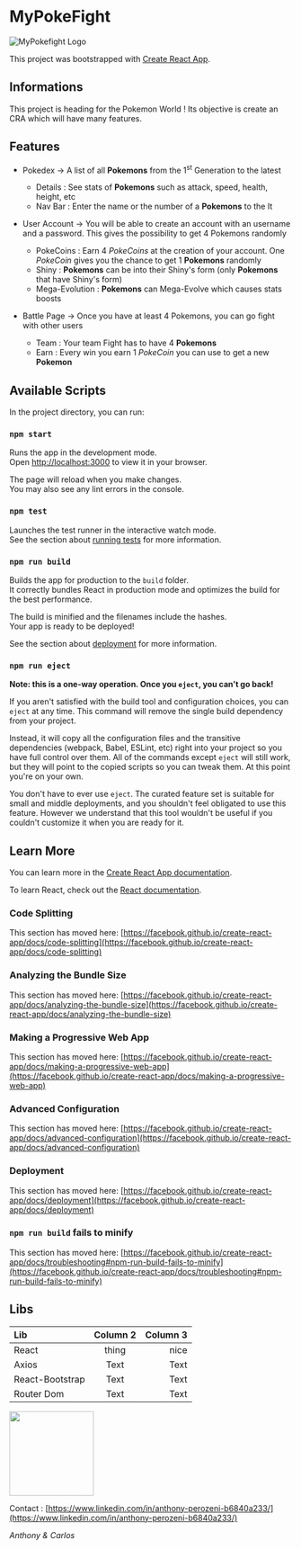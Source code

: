 # MyPokeFight
![MyPokefight Logo](https://github.com/Anthonyp7/PokeAPI/assets/94532574/0b172010-1d71-41bf-9da3-aada30849cb6)



This project was bootstrapped with [Create React App](https://github.com/facebook/create-react-app).

## Informations

This project is heading for the Pokemon World ! Its objective is create an CRA which will have many features.

## Features

- Pokedex → A list of all **Pokemons** from the 1<sup>st</sup> Generation to the latest
  - Details : See stats of **Pokemons** such as attack, speed, health, height, etc
  - Nav Bar : Enter the name or the number of a **Pokemons** to the It

- User Account → You will be able to create an account with an username and a password. This gives the possibility to get 4 Pokemons randomly
  - PokeCoins : Earn 4 _PokeCoins_ at the creation of your account. One _PokeCoin_ gives you the chance to get 1 **Pokemons** randomly
  - Shiny : **Pokemons** can be into their Shiny's form (only **Pokemons** that have Shiny's form)
  - Mega-Evolution : **Pokemons** can Mega-Evolve which causes stats boosts
- Battle Page → Once you have at least 4 Pokemons, you can go fight with other users
  - Team : Your team Fight has to have 4 **Pokemons**
  - Earn : Every win you earn 1 _PokeCoin_ you can use to get a new **Pokemon**


## Available Scripts

In the project directory, you can run:

### `npm start`

Runs the app in the development mode.\
Open [http://localhost:3000](http://localhost:3000) to view it in your browser.

The page will reload when you make changes.\
You may also see any lint errors in the console.

### `npm test`

Launches the test runner in the interactive watch mode.\
See the section about [running tests](https://facebook.github.io/create-react-app/docs/running-tests) for more information.

### `npm run build`

Builds the app for production to the `build` folder.\
It correctly bundles React in production mode and optimizes the build for the best performance.

The build is minified and the filenames include the hashes.\
Your app is ready to be deployed!

See the section about [deployment](https://facebook.github.io/create-react-app/docs/deployment) for more information.

### `npm run eject`

**Note: this is a one-way operation. Once you `eject`, you can't go back!**

If you aren't satisfied with the build tool and configuration choices, you can `eject` at any time. This command will remove the single build dependency from your project.

Instead, it will copy all the configuration files and the transitive dependencies (webpack, Babel, ESLint, etc) right into your project so you have full control over them. All of the commands except `eject` will still work, but they will point to the copied scripts so you can tweak them. At this point you're on your own.

You don't have to ever use `eject`. The curated feature set is suitable for small and middle deployments, and you shouldn't feel obligated to use this feature. However we understand that this tool wouldn't be useful if you couldn't customize it when you are ready for it.

## Learn More

You can learn more in the [Create React App documentation](https://facebook.github.io/create-react-app/docs/getting-started).

To learn React, check out the [React documentation](https://reactjs.org/).

### Code Splitting

This section has moved here: [https://facebook.github.io/create-react-app/docs/code-splitting](https://facebook.github.io/create-react-app/docs/code-splitting)

### Analyzing the Bundle Size

This section has moved here: [https://facebook.github.io/create-react-app/docs/analyzing-the-bundle-size](https://facebook.github.io/create-react-app/docs/analyzing-the-bundle-size)

### Making a Progressive Web App

This section has moved here: [https://facebook.github.io/create-react-app/docs/making-a-progressive-web-app](https://facebook.github.io/create-react-app/docs/making-a-progressive-web-app)

### Advanced Configuration

This section has moved here: [https://facebook.github.io/create-react-app/docs/advanced-configuration](https://facebook.github.io/create-react-app/docs/advanced-configuration)

### Deployment

This section has moved here: [https://facebook.github.io/create-react-app/docs/deployment](https://facebook.github.io/create-react-app/docs/deployment)

### `npm run build` fails to minify

This section has moved here: [https://facebook.github.io/create-react-app/docs/troubleshooting#npm-run-build-fails-to-minify](https://facebook.github.io/create-react-app/docs/troubleshooting#npm-run-build-fails-to-minify)



## Libs
| Lib | Column 2 | Column 3 |
|:-------- |:--------:| --------:|
| React     |  thing   |     nice |
| Axios     |   Text   |     Text |
| React-Bootstrap     |   Text   |     Text |
| Router Dom     |   Text   |     Text |





<img src="https://github.com/Anthonyp7/PokeAPI/assets/94532574/a08ebb43-1edb-4a14-bc91-37add1cb8e4f" width="150">




Contact :
[https://www.linkedin.com/in/anthony-perozeni-b6840a233/](https://www.linkedin.com/in/anthony-perozeni-b6840a233/)


_Anthony & Carlos_
